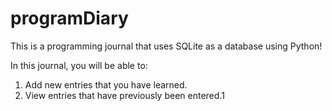 # programDiary

This is a programming journal that uses SQLite as a database using Python!

In this journal, you will be able to:
1. Add new entries that you have learned.
2. View entries that have previously been entered.1